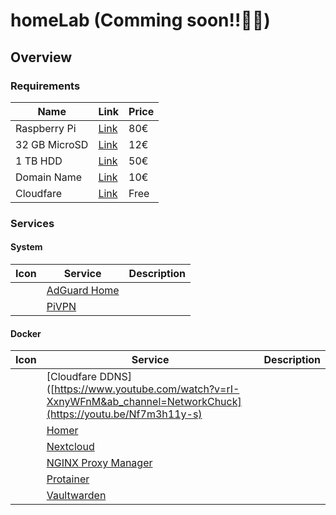 # homeLab (Comming soon!!🚧🚧)

## Overview
### Requirements
| Name | Link | Price |
| --- | --- | --- |
| Raspberry Pi  | [Link](https://www.raspberrypi.com/products/raspberry-pi-400/) | 80€ |
| 32 GB MicroSD | [Link](https://www.amazon.es/Gigastone-gs-2in1600-tarjeta-memoria-adaptador/dp/B01N7DE9VG/ref=sr_1_3_sspa?keywords=32gb+micro+sd&qid=1661711836&sprefix=32gb+mi%2Caps%2C133&sr=8-3-spons&psc=1&spLa=ZW5jcnlwdGVkUXVhbGlmaWVyPUEyMFRQMFY0VTVZT1JFJmVuY3J5cHRlZElkPUEwMjAwNzk0VjlTN0lYWVBZWDBCJmVuY3J5cHRlZEFkSWQ9QTAzMzA1NDkxVklRV1JPQkg0MUFNJndpZGdldE5hbWU9c3BfYXRmJmFjdGlvbj1jbGlja1JlZGlyZWN0JmRvTm90TG9nQ2xpY2s9dHJ1ZQ==) | 12€ |
| 1 TB HDD | [Link](https://www.amazon.es/WD-Elements-Disco-Externo-port%C3%A1til/dp/B06VVS7S94/ref=sr_1_omk_6?keywords=disco+duro+1tb&qid=1661715026&sr=8-6)| 50€ |
| Domain Name | [Link](https://www.ionos.es/?ac=OM.WE.WEo41K356260T7073a&itc=TOIP6F1L--&utm_source=google&utm_medium=cpc&utm_campaign=SBT-ES-BRA-MIXX---IONOS---&utm_term=ionos&matchtype=e&utm_content=EX-Ionos&gclid=Cj0KCQjw39uYBhCLARIsAD_SzMT1X0HHJYScC4AfSlmHET4NIxGrpzPRqKDf4tvjxGi_lV4szTE8EMoaAga6EALw_wcB&gclsrc=aw.ds) | 10€ |
| Cloudfare | [Link](https://www.cloudflare.com/) | Free |

### Services
#### System
| Icon | Service | Description |
| --- | --- | --- |
| | [AdGuard Home](https://github.com/AdguardTeam/AdGuardHome) | |
| | [PiVPN](https://youtu.be/Q4zlrc0F4NU) | |

#### Docker
| Icon | Service | Description |
| --- | --- | --- |
| | [Cloudfare DDNS]([https://www.youtube.com/watch?v=rI-XxnyWFnM&ab_channel=NetworkChuck](https://youtu.be/Nf7m3h11y-s) | |
| | [Homer](https://github.com/bastienwirtz/homer) | |
| | [Nextcloud](https://github.com/nextcloud/docker) | |
| | [NGINX Proxy Manager](https://github.com/NginxProxyManager/nginx-proxy-manager) | |
| | [Protainer](https://www.portainer.io/) | |
| | [Vaultwarden](https://github.com/dani-garcia/vaultwarden) | |
